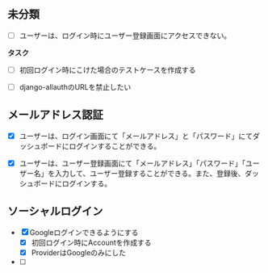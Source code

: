 ## 未分類

- [ ] ユーザーは、ログイン時にユーザー登録画面にアクセスできない。

**タスク**

- [ ] 初回ログイン時にこけた場合のテストケースを作成する
- [ ] django-allauthのURLを禁止したい



## メールアドレス認証

- [x] ユーザーは、ログイン画面にて「メールアドレス」と「パスワード」にてダッシュボードにログインすることができる。
- [x] ユーザーは、ユーザー登録画面にて「メールアドレス」「パスワード」「ユーザー名」を入力して、ユーザー登録することができる。また、登録後、ダッシュボードにログインする。



## ソーシャルログイン

- [x] Googleログインできるようにする
  - [x] 初回ログイン時にAccountを作成する
  - [x] ProviderはGoogleのみにした
- [ ] 


